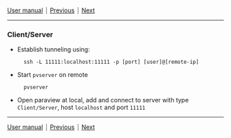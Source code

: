 ###

[User manual](user_manual.md)
┊ [Previous](basic_usage.md)
┊ [Next](blender_rendering.md)

------

### Client/Server

- Establish tunneling using:

        ssh -L 11111:localhost:11111 -p [port] [user]@[remote-ip]

- Start ``pvserver`` on remote

        pvserver

- Open paraview at local, add and connect to server with type ``Client/Server``, host ``localhost`` and port ``11111``

------

[User manual](user_manual.md)
┊ [Previous](basic_usage.md)
┊ [Next](blender_rendering.md)